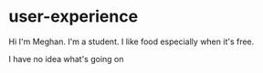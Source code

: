 # user-experience

Hi I'm Meghan. I'm a student. I like food especially when it's free.

I have no idea what's going on
